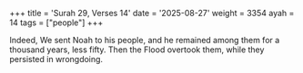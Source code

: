 +++
title = 'Surah 29, Verses 14'
date = '2025-08-27'
weight = 3354
ayah = 14
tags = ["people"]
+++

Indeed, We sent Noah to his people, and he remained among them for a thousand years, less fifty. Then the Flood overtook them, while they persisted in wrongdoing.